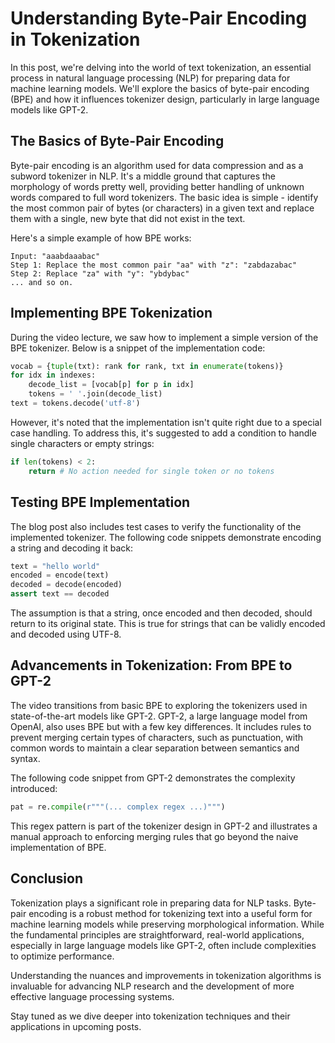 # Understanding Byte-Pair Encoding in Tokenization

In this post, we're delving into the world of text tokenization, an essential process in natural language processing (NLP) for preparing data for machine learning models. We'll explore the basics of byte-pair encoding (BPE) and how it influences tokenizer design, particularly in large language models like GPT-2.

## The Basics of Byte-Pair Encoding

Byte-pair encoding is an algorithm used for data compression and as a subword tokenizer in NLP. It's a middle ground that captures the morphology of words pretty well, providing better handling of unknown words compared to full word tokenizers. The basic idea is simple - identify the most common pair of bytes (or characters) in a given text and replace them with a single, new byte that did not exist in the text.

Here's a simple example of how BPE works:
```
Input: "aaabdaaabac"
Step 1: Replace the most common pair "aa" with "z": "zabdazabac"
Step 2: Replace "za" with "y": "ybdybac"
... and so on.
```

## Implementing BPE Tokenization

During the video lecture, we saw how to implement a simple version of the BPE tokenizer. Below is a snippet of the implementation code:

```python
vocab = {tuple(txt): rank for rank, txt in enumerate(tokens)}
for idx in indexes:
    decode_list = [vocab[p] for p in idx]
    tokens = ' '.join(decode_list)
text = tokens.decode('utf-8')
```

However, it's noted that the implementation isn't quite right due to a special case handling. To address this, it's suggested to add a condition to handle single characters or empty strings:

```python
if len(tokens) < 2:
    return # No action needed for single token or no tokens
```

## Testing BPE Implementation

The blog post also includes test cases to verify the functionality of the implemented tokenizer. The following code snippets demonstrate encoding a string and decoding it back:

```python
text = "hello world"
encoded = encode(text)
decoded = decode(encoded)
assert text == decoded
```

The assumption is that a string, once encoded and then decoded, should return to its original state. This is true for strings that can be validly encoded and decoded using UTF-8.

## Advancements in Tokenization: From BPE to GPT-2

The video transitions from basic BPE to exploring the tokenizers used in state-of-the-art models like GPT-2. GPT-2, a large language model from OpenAI, also uses BPE but with a few key differences. It includes rules to prevent merging certain types of characters, such as punctuation, with common words to maintain a clear separation between semantics and syntax.

The following code snippet from GPT-2 demonstrates the complexity introduced:

```python
pat = re.compile(r"""(... complex regex ...)""")
```

This regex pattern is part of the tokenizer design in GPT-2 and illustrates a manual approach to enforcing merging rules that go beyond the naive implementation of BPE.

## Conclusion

Tokenization plays a significant role in preparing data for NLP tasks. Byte-pair encoding is a robust method for tokenizing text into a useful form for machine learning models while preserving morphological information. While the fundamental principles are straightforward, real-world applications, especially in large language models like GPT-2, often include complexities to optimize performance.

Understanding the nuances and improvements in tokenization algorithms is invaluable for advancing NLP research and the development of more effective language processing systems.

Stay tuned as we dive deeper into tokenization techniques and their applications in upcoming posts.